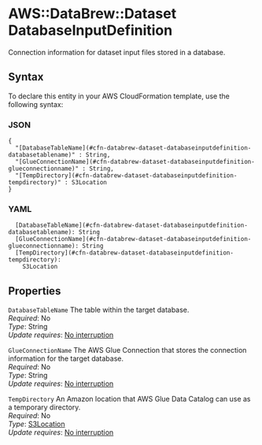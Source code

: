 # AWS::DataBrew::Dataset DatabaseInputDefinition<a name="aws-properties-databrew-dataset-databaseinputdefinition"></a>

Connection information for dataset input files stored in a database\.

## Syntax<a name="aws-properties-databrew-dataset-databaseinputdefinition-syntax"></a>

To declare this entity in your AWS CloudFormation template, use the following syntax:

### JSON<a name="aws-properties-databrew-dataset-databaseinputdefinition-syntax.json"></a>

```
{
  "[DatabaseTableName](#cfn-databrew-dataset-databaseinputdefinition-databasetablename)" : String,
  "[GlueConnectionName](#cfn-databrew-dataset-databaseinputdefinition-glueconnectionname)" : String,
  "[TempDirectory](#cfn-databrew-dataset-databaseinputdefinition-tempdirectory)" : S3Location
}
```

### YAML<a name="aws-properties-databrew-dataset-databaseinputdefinition-syntax.yaml"></a>

```
  [DatabaseTableName](#cfn-databrew-dataset-databaseinputdefinition-databasetablename): String
  [GlueConnectionName](#cfn-databrew-dataset-databaseinputdefinition-glueconnectionname): String
  [TempDirectory](#cfn-databrew-dataset-databaseinputdefinition-tempdirectory): 
    S3Location
```

## Properties<a name="aws-properties-databrew-dataset-databaseinputdefinition-properties"></a>

`DatabaseTableName`  <a name="cfn-databrew-dataset-databaseinputdefinition-databasetablename"></a>
The table within the target database\.  
*Required*: No  
*Type*: String  
*Update requires*: [No interruption](https://docs.aws.amazon.com/AWSCloudFormation/latest/UserGuide/using-cfn-updating-stacks-update-behaviors.html#update-no-interrupt)

`GlueConnectionName`  <a name="cfn-databrew-dataset-databaseinputdefinition-glueconnectionname"></a>
The AWS Glue Connection that stores the connection information for the target database\.  
*Required*: No  
*Type*: String  
*Update requires*: [No interruption](https://docs.aws.amazon.com/AWSCloudFormation/latest/UserGuide/using-cfn-updating-stacks-update-behaviors.html#update-no-interrupt)

`TempDirectory`  <a name="cfn-databrew-dataset-databaseinputdefinition-tempdirectory"></a>
An Amazon location that AWS Glue Data Catalog can use as a temporary directory\.  
*Required*: No  
*Type*: [S3Location](aws-properties-databrew-dataset-s3location.md)  
*Update requires*: [No interruption](https://docs.aws.amazon.com/AWSCloudFormation/latest/UserGuide/using-cfn-updating-stacks-update-behaviors.html#update-no-interrupt)